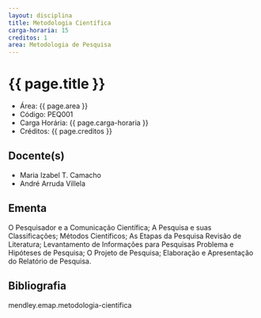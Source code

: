 ```yaml
---
layout: disciplina
title: Metodologia Científica
carga-horaria: 15
creditos: 1
area: Metodologia de Pesquisa
---
```


# {{ page.title }}

- Área: {{ page.area }}     
- Código: PEQ001
- Carga Horária: {{ page.carga-horaria }}
- Créditos: {{ page.creditos }}

## Docente(s) 

- Maria Izabel T. Camacho
- André Arruda Villela

## Ementa

O Pesquisador e a Comunicação Científica; A Pesquisa e suas
Classificações; Métodos Científicos; As Etapas da Pesquisa Revisão de
Literatura; Levantamento de Informações para Pesquisas Problema e
Hipóteses de Pesquisa; O Projeto de Pesquisa; Elaboração e
Apresentação do Relatório de Pesquisa.

## Bibliografia

mendley.emap.metodologia-cientifica

